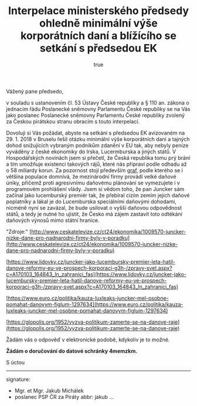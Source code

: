 ﻿---
title:      Interpelace ministerského předsedy ohledně minimální výše korporátních daní a blížícího se setkání s předsedou EK
author:
   name:    Jakub Michálek
   phone:   +420 775 978 550
   ds:      4memzkm
   mail:    jakub.michalek@pirati.cz
our:
   name:    Poslanecký klub Pirátů
   sign:    JMI \#9280
your:
   name:    
      -     Vláda České republiky
   note:
      -     k rukám předsedy vlády
      -     Ing. Andreje Babiše
      -     " "
      -     "na vědomí:"
      -     předsedové poslaneckých klubů
   ds:
      -     trfaa33
style:      letter
reminder:   true
---

Vážený pane předsedo,

v souladu s ustanovením čl. 53 Ústavy České republiky a § 110 an. zákona o jednacím řádu Poslanecké sněmovny Parlamentu České republiky se na Vás jako poslanec Poslanecké sněmovny Parlamentu České republiky zvolený za Českou pirátskou stranu obracím s touto interpelací. 

Dovoluji si Vás požádat, abyste na setkání s předsedou EK avizovaném na 29. 1. 2018 v Bruselu řešil otázku minimální výše korporátních daní a tajných dohod snižujících vybraným podnikům zdanění v EU tak, aby nebyly peníze vyváděny z české ekonomiky do Irska, Lucermburska a jiných států. V Hospodářských novinách jsem si přečetl, že Česká republika tomu prý brání a tím umožňuje existenci takových rájů, které nás připraví podle odhadu až o 58 miliardy korun. Za pozornost stojí především [graf](https://github.com/pirati-byro/spisy-jm/blob/master/9280-interpelace-raje/01-zadost/graf.png), podle kterého se i většina populace domnívá, že mezinárodní firmy provádí velké daňové úniky, přičemž proti agresivnímu daňovému plánování se vymezujete i v programovém prohlášení vlády. Jsem si vědom toho, že pan Juncker sám začínal jako lucemburský premiér tak, že přebíral cizím zemím jejich daňové poplatníky a lákal je do Lucemburska speciálními daňovými dohodami, nicméně nyní se zavázal, že bude usilovat o vyšší daňovou odpovědnost států, a tedy je nutné ho ujistit, že Česko má zájem zastavit toto odtékání daňových výnosů mimo státní hranice.


"Zdroje:"
[http://www.ceskatelevize.cz/ct24/ekonomika/1009570-juncker-nizke-dane-pro-nadnarodni-firmy-byly-v-poradku](http://www.ceskatelevize.cz/ct24/ekonomika/1009570-juncker-nizke-dane-pro-nadnarodni-firmy-byly-v-poradku)

[https://www.lidovky.cz/juncker-jako-lucembursky-premier-leta-hatil-danove-reformy-eu-ve-prospech-korporaci-g3h-/zpravy-svet.aspx?c=A170103_164843_ln_zahranici_fas](https://www.lidovky.cz/juncker-jako-lucembursky-premier-leta-hatil-danove-reformy-eu-ve-prospech-korporaci-g3h-/zpravy-svet.aspx?c=A170103_164843_ln_zahranici_fas)

[https://www.euro.cz/politika/kauza-luxleaks-juncker-mel-osobne-pomahat-danovym-figlum-1297634](https://www.euro.cz/politika/kauza-luxleaks-juncker-mel-osobne-pomahat-danovym-figlum-1297634)

[https://glopolis.org/1952/vyzva-politikum-zamerte-se-na-danove-raje](https://glopolis.org/1952/vyzva-politikum-zamerte-se-na-danove-raje)

Žádám vás o odpověď v elektronické podobě, kdykoliv je to možné. 

**Žádám o doručování do datové schránky 4memzkm.**

S úctou 

---
signature: 
  - Mgr. et Mgr. Jakub Michálek
  - poslanec PSP ČR za Piráty
abbr:       jakub
...
